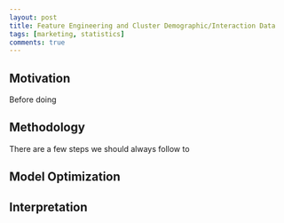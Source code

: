```yaml
---
layout: post
title: Feature Engineering and Cluster Demographic/Interaction Data
tags: [marketing, statistics]
comments: true
---
```


## Motivation
Before doing

## Methodology
There are a few steps we should always follow to

## Model Optimization


## Interpretation
